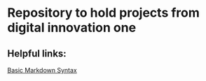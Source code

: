 # Repository to hold projects from digital innovation one

## Helpful links:
[Basic Markdown Syntax](https://www.markdownguide.org/basic-syntax/)
